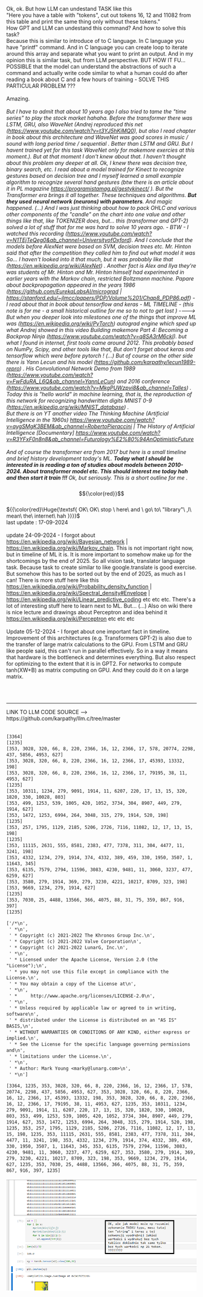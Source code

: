 Ok, ok. But how LLM can undestand TASK like this <br />
"Here you have a table with "tokens", cut out tokens 16, 12 and 11082 from this table and print the same thing only without these tokens." <br />
How GPT and LLM can undestand this command? And how to solve this task? <br />
Because this is similar to introduce of to C language. In C language you have "printf" command. And in C language you can create loop to iterate around this array and separate what you want to print an output. And in my opinion this is similar task, but from LLM perspective. BUT HOW IT FU... POSSIBLE that the model can understand the abstractions of such a command and actually write code similar to what a human could do after reading a book about C and a few hours of training - SOLVE THIS PARTICULAR PROBLEM ??? 
<br /><br />
Amazing.
<br /><br />
<i>But I have to admit that about 10 years ago I also tried to tame the "time series" to play the stock market hahaha. Before the transformer there was LSTM, GRU, also WaveNet (Andrej reproduced this net (https://www.youtube.com/watch?v=t3YJ5hKiMQ0), but also I read chapter in book about this architecture and WaveNet was good scores in music / sound with long period time / sequential . Better than LSTM and GRU. But I havent trained yet for this task WaveNet only for makemore exercies at this moment.). But at that moment I don't knew about that. I haven't thought about this problem any deeper at all. Ok, I knew there was decision tree, binary search, etc. I read about a model trained for Kinect to recognize gestures based on decision tree and I myself learned a small example algorithm to recognize several hand gestures (btw there is an article about it in PL magazine https://programistamag.pl/gestykinect/ ). But the Transformer era brings it all together. These techniques and algorithms. <b>But they used neural network (neurons) with parameters</b>. And magic happened. (...) And I was just thinking about how to pack OHLC and various other components of the "candle" on the chart into one value and  other things like that, like TOKENIZER does, but... this (transformer and GPT-2) solved a lot of stuff that for me was hard to solve 10 years ago. - BTW - I watched this recording (https://www.youtube.com/watch?v=N1TEjTeQeg0&ab_channel=UniversityofOxford). And I conclude that the models before AlexNet were based on SVM, decision trees etc. Mr. Hinton said that after the competition they called him to find out what model it was So... I haven't looked into it that much, but it was probably like that (https://en.wikipedia.org/wiki/AlexNet) . Another fact is Alex and Ilya they're was students of Mr. Hinton and Mr. Hinton himself had experimented in earlier years with the Markov chain, restricted Boltzmann machine. Papare about backpropagation appeared in the years
1986 (https://github.com/EurekaLabsAI/micrograd  |  https://stanford.edu/~jlmcc/papers/PDP/Volume%201/Chap8_PDP86.pdf) - I read about that in book about tensorflow and keras - ML TIMELINE  - (this note is for me - a small historical outline for me so to not to get lost ) ----> But when you deeper look into milestones one of the things that improve ML was (https://en.wikipedia.org/wiki/PyTorch) autograd engine which sped up what Andrej showed in this video Building makemore Part 4: Becoming a Backprop Ninja
 (https://www.youtube.com/watch?v=q8SA3rM6ckI). but what I found in internet, first tools came around 2012. This probably based on NumPy, Scipy, and other tools like that, But don't forget about keras and tensorflow which were before pytorch ! (...) But of course on the other side there is Yann Lecun and his model (https://github.com/karpathy/lecun1989-repro) . His Convolutional Network Demo from 1989
(https://www.youtube.com/watch?v=FwFduRA_L6Q&ab_channel=YannLeCun) and 2016 conference (https://www.youtube.com/watch?v=MkgPUWzpvi8&ab_channel=Talles) . Today this is "hello world" in machine learning, that is, the reproduction of this network for recognizing handwritten digits MNIST 0-9 (https://en.wikipedia.org/wiki/MNIST_database) .<br />
But there is on YT another video The Thinking Machine (Artificial Intelligence in the 1960s) https://www.youtube.com/watch?v=aygSMgK3BEM&ab_channel=RobertoPieraccini | The History of Artificial Intelligence [Documentary]
 https://www.youtube.com/watch?v=R3YFxF0n8n8&ab_channel=Futurology%E2%80%94AnOptimisticFuture
 <br /><br />
And of course the transformer era from 2017 but here is a small timeline and brief history development today's ML. <b>Today what I should be interested in is reading a ton of studies about models between 2010-2024. About transformer model etc. This should interest me today hah and then start it  train !!! </b> Ok, but seriously. This is a short outline for me . </i>
<br /><br />
$${\color{red}}$$	
		${{\color{red}\Huge{\textsf{     OK\   OK\   stop \  here\   and \   go\   to\   "library"\   ,I\    mean\   the\   internet\   hah  }}}}\$
<br />
last update : 17-09-2024
<br /><br />
update 24-09-2024 - I forgot about https://en.wikipedia.org/wiki/Bayesian_network | https://en.wikipedia.org/wiki/Markov_chain. This is not important right now, but in timeline of ML it is. It is more important to somehow make up for the shortcomings by the end of 2025. So all vision task, translator language task. Because task to create similar to like google.translate is good exercise.  But somehow this has to be sorted out by the end of 2025, as much as I can! There is more stuff here like this https://en.wikipedia.org/wiki/Probability_density_function | https://en.wikipedia.org/wiki/Spectral_density#Envelope | https://en.wikipedia.org/wiki/Linear_predictive_coding etc etc etc. There's a lot of interesting stuff here to learn next to ML. But...  (...) Also on wiki there is nice lecture and drawings about Perceptron and idea behind it https://en.wikipedia.org/wiki/Perceptron etc etc etc 
<br /><br />
Update 05-12-2024 - I forget about one important fact in timeline. Improvement of this architectures (e.g. Transformers GPT-2) is also due to the transfer of large matrix calculations to the GPU. From LSTM and GRU like people said, this can't run in parallel effectively. So in a way it means that hardware is the bottleneck and determines everything. But also respect for optimizing to the extent that it is in GPT2. For networks to compute tanh(XW+B) as matrix computing on GPU. And they could do it on a large matrix.

<br /><br />
<hr>
LINK TO LLM CODE SOURCE --> https://github.com/karpathy/llm.c/tree/master
<br /><br />

```
[3364]
[1235]
[353, 3028, 320, 66, 8, 220, 2366, 16, 12, 2366, 17, 578, 20774, 2298, 437, 5856, 4953, 627]
[353, 3028, 320, 66, 8, 220, 2366, 16, 12, 2366, 17, 45393, 13332, 198]
[353, 3028, 320, 66, 8, 220, 2366, 16, 12, 2366, 17, 79195, 38, 11, 4953, 627]
[1235]
[353, 10311, 1234, 279, 9091, 1914, 11, 6207, 220, 17, 13, 15, 320, 1820, 330, 10028, 803]
[353, 499, 1253, 539, 1005, 420, 1052, 3734, 304, 8907, 449, 279, 1914, 627]
[353, 1472, 1253, 6994, 264, 3048, 315, 279, 1914, 520, 198]
[1235]
[353, 257, 1795, 1129, 2185, 5206, 2726, 7116, 11082, 12, 17, 13, 15, 198]
[1235]
[353, 11115, 2631, 555, 8581, 2383, 477, 7378, 311, 304, 4477, 11, 3241, 198]
[353, 4332, 1234, 279, 1914, 374, 4332, 389, 459, 330, 1950, 3507, 1, 11643, 345]
[353, 6135, 7579, 2794, 11596, 3083, 4230, 9481, 11, 3060, 3237, 477, 6259, 627]
[353, 3580, 279, 1914, 369, 279, 3230, 4221, 10217, 8709, 323, 198]
[353, 9669, 1234, 279, 1914, 627]
[1235]
[353, 7030, 25, 4488, 13566, 366, 4075, 88, 31, 75, 359, 867, 916, 397]
[1235]
```

```
['/*\n',
 ' *\n',
 ' * Copyright (c) 2021-2022 The Khronos Group Inc.\n',
 ' * Copyright (c) 2021-2022 Valve Corporation\n',
 ' * Copyright (c) 2021-2022 LunarG, Inc.\n',
 ' *\n',
 ' * Licensed under the Apache License, Version 2.0 (the "License");\n',
 ' * you may not use this file except in compliance with the License.\n',
 ' * You may obtain a copy of the License at\n',
 ' *\n',
 ' *     http://www.apache.org/licenses/LICENSE-2.0\n',
 ' *\n',
 ' * Unless required by applicable law or agreed to in writing, software\n',
 ' * distributed under the License is distributed on an "AS IS" BASIS,\n',
 ' * WITHOUT WARRANTIES OR CONDITIONS OF ANY KIND, either express or implied.\n',
 ' * See the License for the specific language governing permissions and\n',
 ' * limitations under the License.\n',
 ' *\n',
 ' * Author: Mark Young <marky@lunarg.com>\n',
 ' *\n']
```

```
[3364, 1235, 353, 3028, 320, 66, 8, 220, 2366, 16, 12, 2366, 17, 578, 20774, 2298, 437, 5856, 4953, 627, 353, 3028, 320, 66, 8, 220, 2366, 16, 12, 2366, 17, 45393, 13332, 198, 353, 3028, 320, 66, 8, 220, 2366, 16, 12, 2366, 17, 79195, 38, 11, 4953, 627, 1235, 353, 10311, 1234, 279, 9091, 1914, 11, 6207, 220, 17, 13, 15, 320, 1820, 330, 10028, 803, 353, 499, 1253, 539, 1005, 420, 1052, 3734, 304, 8907, 449, 279, 1914, 627, 353, 1472, 1253, 6994, 264, 3048, 315, 279, 1914, 520, 198, 1235, 353, 257, 1795, 1129, 2185, 5206, 2726, 7116, 11082, 12, 17, 13, 15, 198, 1235, 353, 11115, 2631, 555, 8581, 2383, 477, 7378, 311, 304, 4477, 11, 3241, 198, 353, 4332, 1234, 279, 1914, 374, 4332, 389, 459, 330, 1950, 3507, 1, 11643, 345, 353, 6135, 7579, 2794, 11596, 3083, 4230, 9481, 11, 3060, 3237, 477, 6259, 627, 353, 3580, 279, 1914, 369, 279, 3230, 4221, 10217, 8709, 323, 198, 353, 9669, 1234, 279, 1914, 627, 1235, 353, 7030, 25, 4488, 13566, 366, 4075, 88, 31, 75, 359, 867, 916, 397, 1235]
```


![dump](https://github.com/KarolDuracz/scratchpad/blob/main/MachineLearning/LLM%20for%20a%20specific%20task/64%20-%2017-09-2024%20-%20trzeba%20tez%20rozkminic%20ten%20problem.png?raw=true)
